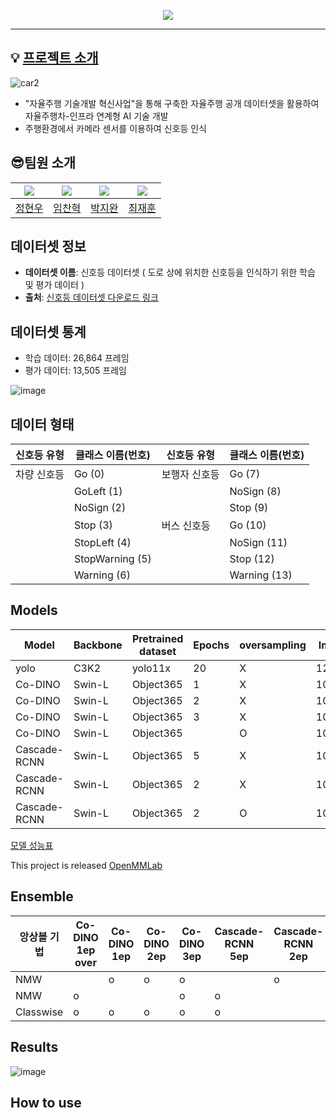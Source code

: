 <p align='center'>
    <img src="https://capsule-render.vercel.app/api?type=waving&color=auto&height=300&section=header&text=2024%20자율주행%20인공지능%20챌린지&fontSize=50&animation=fadeIn&fontAlignY=38&desc=2024%20Autonomous%20Driving%20Artificial%20Intelligence%20Challenge&descAlignY=51&descAlign=62"/>
</p>

<!--
<div align="center">     
  <a href="https://hits.seeyoufarm.com"><img src="https://hits.seeyoufarm.com/api/count/incr/badge.svg?url=https://github.com/Batwan01/2024-Autonomous-Driving-Artificial-Intelligence-Challenge&count_bg=%23B8B8B8&title_bg=%23555555&icon=&icon_color=%23E7E7E7&title=hits&edge_flat=false"/></a>
  <img src="https://img.shields.io/github/forks/2024-Autonomous-Driving-Artificial-Intelligence-Challenge" alt="forks"/>
  <img src="https://img.shields.io/github/stars/2024-Autonomous-Driving-Artificial-Intelligence-Challenge?color=yellow" alt="stars"/>
  <img src="https://img.shields.io/github/issues-pr/2024-Autonomous-Driving-Artificial-Intelligence-Challenge?color=red" alt="pr"/>
  <img src="https://img.shields.io/github/license/boostcamp-ai-tech-4/ai-tech-interview" alt="license"/>
</div>

!-->
---

## 💡 [프로젝트 소개](https://www.auto-dna.org/page/?M2_IDX=32625)

![car2](https://github.com/user-attachments/assets/6aa66e77-47f2-401d-a70f-773f433247aa)

- "자율주행 기술개발 혁신사업"을 통해 구축한 자율주행 공개 데이터셋을 활용하여 자율주행차-인프라 연계형 AI 기술 개발
- 주행환경에서 카메라 센서를 이용하여 신호등 인식

##  :sunglasses:팀원 소개

| [![](https://avatars.githubusercontent.com/jung0228)](https://github.com/jung0228) | [![](https://avatars.githubusercontent.com/chan-note)](https://github.com/chan-note) | [![](https://avatars.githubusercontent.com/batwan01)](https://github.com/batwan01) | [![](https://avatars.githubusercontent.com/jhuni17)](https://github.com/jhuni17) |
| ---------------------------------------------------- | ------------------------------------------------------ | --------------------------------------------------- | ------------------------------------------------------- |
| [정현우](https://github.com/jung0228)   |   [임찬혁](https://github.com/chan-note)     | [박지완](https://github.com/batwan01)          | [최재훈](https://github.com/jhuni17) |

## 데이터셋 정보

- **데이터셋 이름**: 신호등 데이터셋 ( 도로 상에 위치한 신호등을 인식하기 위한 학습 및 평가 데이터 )
- **출처**: [신호등 데이터셋 다운로드 링크](https://nanum.etri.re.kr/share/kimjy/TrafficLightAIchallenge2024?lang=ko_KR)
  
## 데이터셋 통계
- 학습 데이터: 26,864 프레임
- 평가 데이터: 13,505 프레임

![image](https://github.com/user-attachments/assets/2bc96bc8-a178-4581-b4d1-6687434c6593)

## 데이터 형태
  
| 신호등 유형   | 클래스 이름(번호)       | 신호등 유형   | 클래스 이름(번호)       |
|---------------|-------------------------|---------------|-------------------------|
| 차량 신호등   | Go (0)                 | 보행자 신호등 | Go (7)                  |
|               | GoLeft (1)             |               | NoSign (8)              |
|               | NoSign (2)             |               | Stop (9)                |
|               | Stop (3)               | 버스 신호등   | Go (10)                 |
|               | StopLeft (4)           |               | NoSign (11)             |
|               | StopWarning (5)        |               | Stop (12)               |
|               | Warning (6)            |               | Warning (13)            |
  
## Models

| Model | Backbone | Pretrained dataset | Epochs | oversampling | Image size | val mAP50 |
| --- | --- | --- | --- | --- | --- | --- |
| yolo | C3K2 | yolo11x | 20 | X | 1280x1280 | 0.6010 |
| Co-DINO | Swin-L | Object365 | 1 | X | 1024x1024 | 0.6407 |
| Co-DINO | Swin-L | Object365 | 2 | X | 1024x1024 | 0.6821 |
| Co-DINO | Swin-L | Object365 | 3 | X | 1024x1024 | 0.6833 |
| Co-DINO | Swin-L | Object365 |  | O | 1024x1024 | 0.6990 |
| Cascade-RCNN | Swin-L | Object365 | 5 | X | 1024x1024 | 0.6819 |
| Cascade-RCNN | Swin-L | Object365 | 2 | X | 1024x1024 |  |
| Cascade-RCNN | Swin-L | Object365 | 2 | O | 1024x1024 | 0.6875 |


[모델 성능표](https://github.com/Batwan01/2024-Autonomous-Driving-Artificial-Intelligence-Challenge/issues/21)

This project is released [OpenMMLab](https://github.com/open-mmlab)

## Ensemble

| 앙상블 기법 | Co-DINO 1ep over | Co-DINO 1ep | Co-DINO 2ep | Co-DINO 3ep | Cascade-RCNN 5ep | Cascade-RCNN 2ep  | Cascade-RCNN 2ep over | Test mAP50 |
| --- | --- | --- | --- | --- | --- | --- | --- | --- |
| NMW |  | o | o | o |  | o |  | 0.6945 |
| NMW | o |  |  | o | o |  | o | 0.7344 |
| Classwise | o | o | o | o | o |  | o | 0.7362 |

## Results

![image](https://github.com/user-attachments/assets/c739c8dc-16aa-4f40-80d2-900b74e33e52)

## How to use
